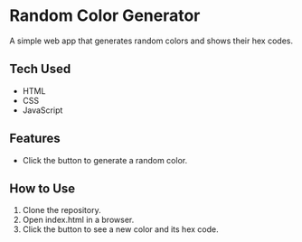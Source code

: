 # Random Color Generator

A simple web app that generates random colors and shows their hex codes.

## Tech Used

- HTML
- CSS
- JavaScript

## Features

- Click the button to generate a random color.

## How to Use

1. Clone the repository.
2. Open index.html in a browser.
3. Click the button to see a new color and its hex code.
